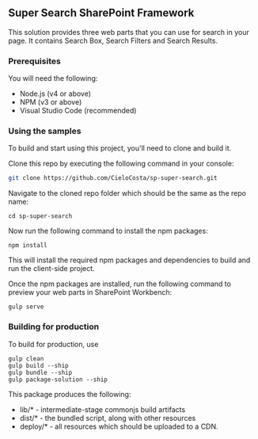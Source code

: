 ## Super Search SharePoint Framework

This solution provides three web parts that you can use for search in your page. It contains Search Box, Search Filters and Search Results.

### Prerequisites

You will need the following:

* Node.js (v4 or above)
* NPM (v3 or above)
* Visual Studio Code (recommended)

### Using the samples

To build and start using this project, you'll need to clone and build it. 

Clone this repo by executing the following command in your console:

```bash
git clone https://github.com/CieloCosta/sp-super-search.git
```

Navigate to the cloned repo folder which should be the same as the repo name:

```
cd sp-super-search
```


Now run the following command to install the npm packages:

```
npm install
```

This will install the required npm packages and dependencies to build and run the client-side project.


Once the npm packages are installed, run the following command to preview your web parts in SharePoint Workbench:

```
gulp serve
```

### Building for production

To build for production, use

```
gulp clean
gulp build --ship
gulp bundle --ship
gulp package-solution --ship
```

This package produces the following:

* lib/* - intermediate-stage commonjs build artifacts
* dist/* - the bundled script, along with other resources
* deploy/* - all resources which should be uploaded to a CDN.
